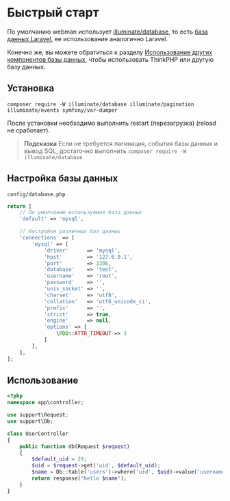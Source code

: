 # Быстрый старт

По умолчанию webman использует [illuminate/database](https://github.com/illuminate/database), то есть [база данных Laravel](https://learnku.com/docs/laravel/8.x/database/9400), ее использование аналогично Laravel.

Конечно же, вы можете обратиться к разделу [Использование других компонентов базы данных](others.md), чтобы использовать ThinkPHP или другую базу данных.

## Установка

`composer require -W illuminate/database illuminate/pagination illuminate/events symfony/var-dumper`

После установки необходимо выполнить restart (перезагрузка) (reload не сработает).

> **Подсказка**
> Если не требуется пагинация, события базы данных и вывод SQL, достаточно выполнить
> `composer require -W illuminate/database`

## Настройка базы данных
`config/database.php`
```php
return [
    // По умолчанию используемая база данных
    'default' => 'mysql',

    // Настройки различных баз данных
    'connections' => [
        'mysql' => [
            'driver'      => 'mysql',
            'host'        => '127.0.0.1',
            'port'        => 3306,
            'database'    => 'test',
            'username'    => 'root',
            'password'    => '',
            'unix_socket' => '',
            'charset'     => 'utf8',
            'collation'   => 'utf8_unicode_ci',
            'prefix'      => '',
            'strict'      => true,
            'engine'      => null,
            'options' => [
                \PDO::ATTR_TIMEOUT => 3
            ]
        ],
    ],
];
```


## Использование
```php
<?php
namespace app\controller;

use support\Request;
use support\Db;

class UserController
{
    public function db(Request $request)
    {
        $default_uid = 29;
        $uid = $request->get('uid', $default_uid);
        $name = Db::table('users')->where('uid', $uid)->value('username');
        return response("hello $name");
    }
}
```
